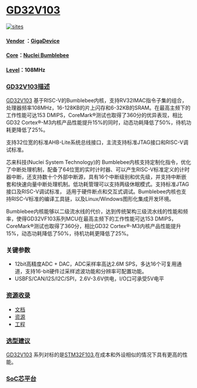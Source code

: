 ﻿# [GD32V103](https://github.com/SoCXin/GD32V103)

[![sites](http://182.61.61.133/link/resources/SoC.png)](http://www.SoC.Xin)

#### [Vendor](https://github.com/SoCXin/Vendor) ：[GigaDevice](https://github.com/SoCXin/GigaDevice)
#### [Core](https://github.com/SoCXin/RISC-V)：[Nuclei Bumblebee](https://github.com/SoCXin/RISC-V)
#### [Level](https://github.com/SoCXin/Level)：108MHz

### [GD32V103描述](https://github.com/SoCXin/GD32V103/wiki)

[GD32V103](https://github.com/SoCXin/GD32V103) 基于RISC-V的Bumblebee内核，支持RV32IMAC指令子集的组合，处理器频率108MHz，16-128KB的片上闪存和6-32KB的SRAM。在最高主频下的工作性能可达153 DMIPS，CoreMark®测试也取得了360分的优异表现，相比GD32 Cortex®-M3内核产品性能提升15%的同时，动态功耗降低了50%，待机功耗更降低了25%。

支持32位宽的标准AHB-Lite系统总线接口，主流支持标准JTAG接口和RISC-V调试标准。

芯来科技(Nuclei System Technology)的 Bumblebee内核支持定制化指令，优化了中断处理机制，配备了64位宽的实时计时器、可以产生RISC-V标准定义的计时器中断，还支持数十个外部中断源，具有16个中断级别和优先级，并支持中断嵌套和快速向量中断处理机制。低功耗管理可以支持两级休眠模式。支持标准JTAG接口及RISC-V调试标准， 适用于硬件断点和交互式调试。Bumblebee内核也支持RISC-V标准的编译工具链，以及Linux/Windows图形化集成开发环境。

Bumblebee内核能够以二级流水线的代价，达到传统架构三级流水线的性能和频率，使得GD32VF103系列MCU在最高主频下的工作性能可达153 DMIPS，CoreMark®测试也取得了360分，相比GD32 Cortex®-M3内核产品性能提升15%，动态功耗降低了50%，待机功耗更降低了25%。

### 关键参数

* 12bit高精度ADC + DAC，ADC采样率高达2.6M SPS，多达16个可复用通道，支持16-bit硬件过采样滤波功能和分辨率可配置功能。
* USBFS/CAN/I2S/I2C/SPI，2.6V-3.6V供电，I/O口可承受5V电平

### [资源收录](https://github.com/SoCXin/GD32V103)

* [文档](docs/)
* [资源](src/)
* [工程](project/)

### [选型建议](https://github.com/SoCXin/GD32V)

[GD32V103](https://github.com/SoCXin/GD32V103) 系列对标的是[STM32F103](https://github.com/SoCXin/STM32F103),在成本和外设相似的情况下具有更高的性能。

###  [SoC芯平台](http://www.SoC.Xin)

